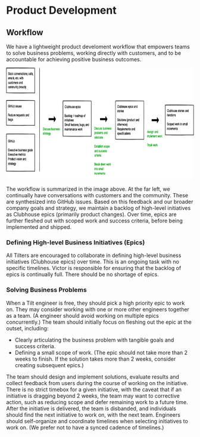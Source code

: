 # Product Development


## Workflow
We have a lightweight product develoment workflow that empowers teams to solve business problems, working directly with customers, and to be accountable for achieving positive business outcomes.

<img src="images/workflow.png" height="300" />

The workflow is summarized in the image above. At the far left, we continually have conversations with customers and the community. These are synthesized into GitHub issues. Based on this feedback and our broader company goals and strategy, we maintain a backlog of high-level initiatives as Clubhouse epics (primarily product changes). Over time, epics are further fleshed out with scoped work and success criteria, before being implemented and shipped.

### Defining High-level Business Initiatives (Epics)
All Tilters are encouraged to collaborate in defining high-level business initiatives (Clubhouse epics) over time. This is an ongoing task with no specific timelines. Victor is responsible for ensuring that the backlog of epics is continually full. There should be no shortage of epics.

### Solving Business Problems
When a Tilt engineer is free, they should pick a high priority epic to work on. They may consider working with one or more other engineers together as a team. (A engineer should avoid working on multiple epics concurrently.) The team should initially focus on fleshing out the epic at the outset, including:
- Clearly articulating the business problem with tangible goals and success criteria.
- Defining a small scope of work. (The epic should not take more than 2 weeks to finish. If the solution takes more than 2 weeks, consider creating subsequent epics.)

The team should design and implement solutions, evaluate results and collect feedback from users during the course of working on the initiative. There is no strict timebox for a given initiative, with the caveat that if an initiative is dragging beyond 2 weeks, the team may want to corrective action, such as reducing scope and defer remaining work to a future time. After the initiative is delivered, the team is disbanded, and individuals should find the next initiative to work on, with the next team. Engineers should self-organize and coordinate timelines when selecting initiatives to work on. (We prefer not to have a synced cadence of timelines.) 
